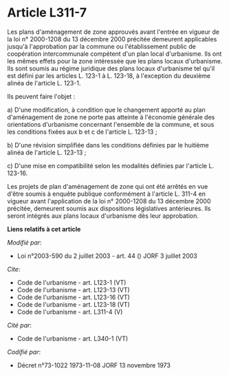 # Article L311-7

Les plans d'aménagement de zone approuvés avant l'entrée en vigueur de la loi n° 2000-1208 du 13 décembre 2000 précitée
demeurent applicables jusqu'à l'approbation par la commune ou l'établissement public de coopération intercommunale compétent
d'un plan local d'urbanisme. Ils ont les mêmes effets pour la zone intéressée que les plans locaux d'urbanisme. Ils sont
soumis au régime juridique des plans locaux d'urbanisme tel qu'il est défini par les articles L. 123-1 à L. 123-18, à
l'exception du deuxième alinéa de l'article L. 123-1. 

Ils peuvent faire l'objet : 

a) D'une modification, à condition que le changement apporté au plan d'aménagement de zone ne porte pas atteinte à l'économie
générale des orientations d'urbanisme concernant l'ensemble de la commune, et sous les conditions fixées aux b et c de
l'article L. 123-13 ; 

b) D'une révision simplifiée dans les conditions définies par le huitième alinéa de l'article L. 123-13 ; 

c) D'une mise en compatibilité selon les modalités définies par l'article L. 123-16. 

Les projets de plan d'aménagement de zone qui ont été arrêtés en vue d'être soumis à enquête publique conformément à
l'article L. 311-4 en vigueur avant l'application de la loi n° 2000-1208 du 13 décembre 2000 précitée, demeurent soumis aux
dispositions législatives antérieures. Ils seront intégrés aux plans locaux d'urbanisme dès leur approbation.

**Liens relatifs à cet article**

_Modifié par_:

  - Loi n°2003-590 du 2 juillet 2003 - art. 44 () JORF 3 juillet 2003

_Cite_:

  - Code de l'urbanisme - art. L123-1 (VT)
  - Code de l'urbanisme - art. L123-13 (VT)
  - Code de l'urbanisme - art. L123-16 (VT)
  - Code de l'urbanisme - art. L123-18 (VT)
  - Code de l'urbanisme - art. L311-4 (V)

_Cité par_:

  - Code de l'urbanisme - art. L340-1 (VT)

_Codifié par_:

  - Décret n°73-1022 1973-11-08 JORF 13 novembre 1973
